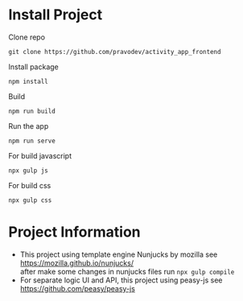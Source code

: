 # Install Project
Clone repo
```
git clone https://github.com/pravodev/activity_app_frontend
```

Install package
```
npm install
```
Build 
```
npm run build
```
Run the app
```
npm run serve
```

For build javascript
```
npx gulp js
```

For build css
```
npx gulp css
```

# Project Information
- This project using template engine Nunjucks by mozilla
see https://mozilla.github.io/nunjucks/   
after make some changes in nunjucks files run `npx gulp compile`
- For separate logic UI and API, this project using peasy-js
see https://github.com/peasy/peasy-js